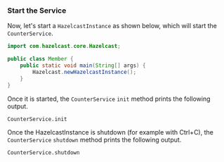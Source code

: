 
### Start the Service

Now, let's start a `HazelcastInstance` as shown below, which will start the `CounterService`.


```java
import com.hazelcast.core.Hazelcast;

public class Member {
    public static void main(String[] args) {
        Hazelcast.newHazelcastInstance();
    }
}
```

Once it is started, the `CounterService` `init` method prints the following output.

`CounterService.init`

Once the HazelcastInstance is shutdown (for example with Ctrl+C), the `CounterService` `shutdown` method prints the following output.

`CounterService.shutdown`

